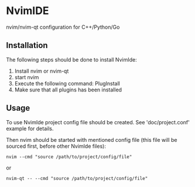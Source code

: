 # NvimIDE
nvim/nvim-qt configuration for C++/Python/Go

## Installation
The following steps should be done to install NvimIde:
1) Install nvim or nvim-qt
2) start nvim
3) Execute the following command:
    PlugInstall
4) Make sure that all plugins has been installed

## Usage
To use NvimIde project config file should be created. See 'doc/project.conf' example for details.

Then nvim should be started with mentioned config file (this file will be sourced first, before other NvimIde files):

    nvim --cmd "source /path/to/project/config/file"
    
or

    nvim-qt -- --cmd "source /path/to/project/config/file"

